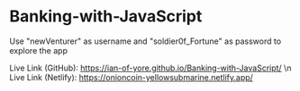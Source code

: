 # Banking-with-JavaScript
Use "newVenturer" as username and "soldier0f_Fortune"  as password to explore the app

Live Link (GitHub): https://ian-of-yore.github.io/Banking-with-JavaScript/   \n
Live Link (Netlify): https://onioncoin-yellowsubmarine.netlify.app/
